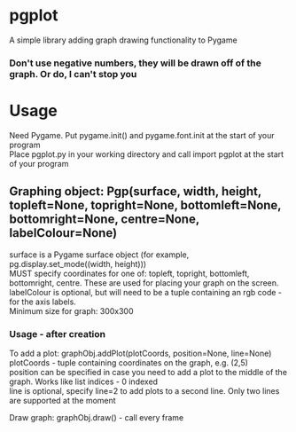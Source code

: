 # pgplot
 A simple library adding graph drawing functionality to Pygame

### Don't use negative numbers, they will be drawn off of the graph. Or do, I can't stop you

# Usage
Need Pygame. Put pygame.init() and pygame.font.init at the start of your program<br/>
Place pgplot.py in your working directory and call import pgplot at the start of your program

## Graphing object: Pgp(surface, width, height, topleft=None, topright=None, bottomleft=None, bottomright=None, centre=None, labelColour=None)
surface is a Pygame surface object (for example, pg.display.set_mode((width, height)))<br/>
MUST specify coordinates for one of: topleft, topright, bottomleft, bottomright, centre. These are used for placing your graph on the screen.<br/>
labelColour is optional, but will need to be a tuple containing an rgb code - for the axis labels.<br/>
Minimum size for graph: 300x300

### Usage - after creation
To add a plot: graphObj.addPlot(plotCoords, position=None, line=None)<br/>
plotCoords - tuple containing coordinates on the graph, e.g. (2,5)<br/>
position can be specified in case you need to add a plot to the middle of the graph. Works like list indices - 0 indexed<br/>
line is optional, specify line=2 to add plots to a second line. Only two lines are supported at the moment<br/>

Draw graph: graphObj.draw() - call every frame
